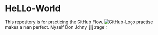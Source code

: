 # HeLLo-World
This repository is for practicing the GitHub Flow.
![GitHub-Logo](https://github.com/user-attachments/assets/a2ee2c97-e5da-478e-8937-a12eccb6a499)
practise makes a man perfect.
Myself Don Johny 🔢🥇:rage1:

